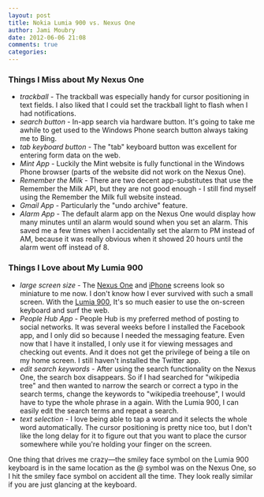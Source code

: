 ```yaml
---
layout: post
title: Nokia Lumia 900 vs. Nexus One
author: Jami Moubry
date: 2012-06-06 21:08
comments: true
categories:
---
```


### Things I Miss about My Nexus One

- *trackball* - The trackball was especially handy for cursor positioning in text fields. I also liked that I could set the trackball light to flash when I had notifications.
- *search button* - In-app search via hardware button.  It's going to take me awhile to get used to the Windows Phone search button always taking me to Bing.
- *tab keyboard button* - The "tab" keyboard button was excellent for entering form data on the web.
- *Mint App* - Luckily the Mint website is fully functional in the Windows Phone browser (parts of the website did not work on the Nexus One).
- *Remember the Milk* - There are two decent app-substitutes that use the Remember the Milk API, but they are not good enough - I still find myself using the Remember the Milk full website instead.
- *Gmail App* - Particularly the "undo archive" feature.
- *Alarm App* - The default alarm app on the Nexus One would display how many minutes until an alarm would sound when you set an alarm. This saved me a few times when I accidentally set the alarm to PM instead of AM, because it was really obvious when it showed 20 hours until the alarm went off instead of 8.

### Things I Love about My Lumia 900

- *large screen size* - The [Nexus One](http://www.amazon.com/gp/product/B00332YPHQ/ref=as_li_qf_sp_asin_il_tl?ie=UTF8&camp=1789&creative=9325&creativeASIN=B00332YPHQ&linkCode=as2&tag=moumobinc-20) and [iPhone](http://www.amazon.com/gp/product/B004G1IP4W/ref=as_li_qf_sp_asin_il_tl?ie=UTF8&camp=1789&creative=9325&creativeASIN=B004G1IP4W&linkCode=as2&tag=moumobinc-20) screens look so miniature to me now. I don't know how I ever survived with such a small screen.  With the [Lumia 900](http://www.amazon.com/gp/product/B007P5NNDE/ref=as_li_qf_sp_asin_il_tl?ie=UTF8&camp=1789&creative=9325&creativeASIN=B007P5NNDE&linkCode=as2&tag=moumobinc-20), It's so much easier to use the on-screen keyboard and surf the web.
- *People Hub App* - People Hub is my preferred method of posting to social networks.  It was several weeks before I installed the Facebook app, and I only did so because I needed the messaging feature.  Even now that I have it installed, I only use it for viewing messages and checking out events. And it does not get the privilege of being a tile on my home screen.  I still haven't installed the Twitter app.
- *edit search keywords* - After using the search functionality on the Nexus One, the search box disappears.  So if I had searched for "wikipedia tree" and then wanted to narrow the search or correct a typo in the search terms,  change the keywords to "wikipedia treehouse", I would have to type the whole phrase in a again.  With the Lumia 900, I can easily edit the search terms and repeat a search.
- *text selection* - I love being able to tap a word and it selects the whole word automatically.  The cursor positioning is pretty nice too, but I don't like the long delay for it to figure out that you want to place the cursor somewhere while you're holding your finger on the screen.


One thing that drives me crazy—the smiley face symbol on the Lumia 900 keyboard is in the same location as the @ symbol was on the Nexus One, so I hit the smiley face symbol on accident all the time. They look really similar if you are just glancing at the keyboard.
